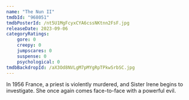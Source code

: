 ```yaml
---
name: "The Nun II"
tmdbId: "968051"
tmdbPosterId: /nt5U1MgFcyxCYA6cssNKtnn2FsF.jpg
releaseDate: 2023-09-06
categoryRatings:
    gore: 0
    creepy: 0
    jumpscares: 0
    suspense: 0
    psychological: 0
tmdbBackdropId: /aX3Od8NVLgM7pMYgRpTPkwSrbSC.jpg
---
```

In 1956 France, a priest is violently murdered, and Sister Irene begins to investigate. She once again comes face-to-face with a powerful evil.
